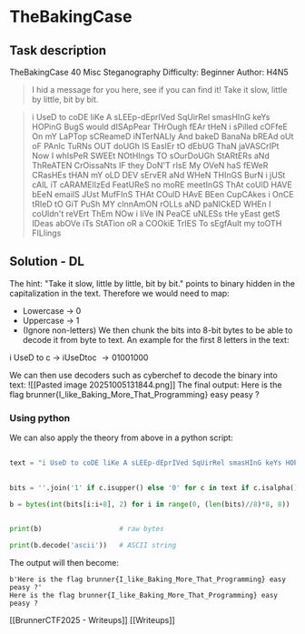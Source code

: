 # TheBakingCase
## Task description 
TheBakingCase 
40
Misc Steganography
Difficulty: Beginner
Author: H4N5

>I hid a message for you here, see if you can find it! Take it slow, little by little, bit by bit.

>i UseD to coDE liKe A sLEEp-dEprIVed SqUirRel smasHInG keYs HOPinG BugS would dISApPear THrOugh fEAr tHeN i sPilled cOFfeE On mY LaPTop sCReameD iNTerNALly And bakeD BanaNa bREAd oUt oF PAnIc TuRNs OUT doUGh IS EasIEr tO dEbUG ThaN jaVASCrIPt Now I whIsPeR SWEEt NOtHIngs TO sOurDoUGh StARtERs aNd ThReATEN CrOissaNts IF they DoN'T rIsE My OVeN haS fEWeR CRasHEs tHAN mY oLD DEV sErvER aNd WHeN THInGS BurN i jUSt cAlL iT cARAMElIzEd FeatUReS no moRE meetInGS ThAt coUlD HAVE bEeN emailS JUst MufFInS THAt COulD HAvE BEen CupCAkes i OnCE tRIeD tO GiT PuSh MY cInnAmON rOLLs aND paNICkED WHEn I coUldn't reVErt ThEm NOw i liVe IN PeaCE uNLESs tHe yEast getS IDeas abOVe iTs StATion oR a COOkiE TrIES To sEgfAult my toOTH FILlings

## Solution - DL
The hint: "Take it slow, little by little, bit by bit." points to binary hidden in the capitalization in the text. Therefore we would need to map:
- Lowercase $\rightarrow$ 0
- Uppercase $\rightarrow$ 1
- (Ignore non-letters)
We then chunk the bits into 8-bit bytes to be able to decode it from byte to text. An example for the first 8 letters in the text:

i UseD to c $\rightarrow$ iUseDtoc $\rightarrow 01001000$ 

We can then use decoders such as cyberchef to decode the binary into text:
![[Pasted image 20251005131844.png]]
The final output:
Here is the flag brunner{I_like_Baking_More_That_Programming} easy peasy ?

### Using python
We can also apply the theory from above in a python script:
```python 
  
text = "i UseD to coDE liKe A sLEEp-dEprIVed SqUirRel smasHInG keYs HOPinG BugS would dISApPear THrOugh fEAr tHeN i sPilled cOFfeE On mY LaPTop sCReameD iNTerNALly And bakeD BanaNa bREAd oUt oF PAnIc TuRNs OUT doUGh IS EasIEr tO dEbUG ThaN jaVASCrIPt Now I whIsPeR SWEEt NOtHIngs TO sOurDoUGh StARtERs aNd ThReATEN CrOissaNts IF they DoN'T rIsE My OVeN haS fEWeR CRasHEs tHAN mY oLD DEV sErvER aNd WHeN THInGS BurN i jUSt cAlL iT cARAMElIzEd FeatUReS no moRE meetInGS ThAt coUlD HAVE bEeN emailS JUst MufFInS THAt COulD HAvE BEen CupCAkes i OnCE tRIeD tO GiT PuSh MY cInnAmON rOLLs aND paNICkED WHEn I coUldn't reVErt ThEm NOw i liVe IN PeaCE uNLESs tHe yEast getS IDeas abOVe iTs StATion oR a COOkiE TrIES To sEgfAult my toOTH FILlings"
  

bits = ''.join('1' if c.isupper() else '0' for c in text if c.isalpha())

b = bytes(int(bits[i:i+8], 2) for i in range(0, (len(bits)//8)*8, 8))
  

print(b)                   # raw bytes

print(b.decode('ascii'))   # ASCII string
```

The output will then become:
```
b'Here is the flag brunner{I_like_Baking_More_That_Programming} easy peasy ?'
Here is the flag brunner{I_like_Baking_More_That_Programming} easy peasy ?
```

[[BrunnerCTF2025 - Writeups]]  [[Writeups]] 
